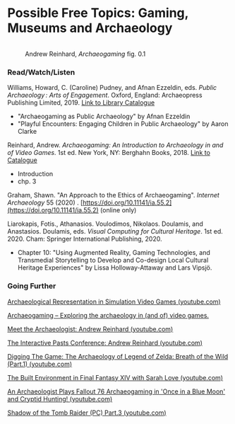 # Possible Free Topics: Gaming, Museums and Archaeology

<figure><img src="../.gitbook/assets/Screenshot 2024-03-14 at 1.35.09 PM.png" alt=""><figcaption><p>Andrew Reinhard, <em>Archaeogaming</em> fig. 0.1</p></figcaption></figure>

### Read/Watch/Listen

Williams, Howard, C. (Caroline) Pudney, and Afnan Ezzeldin, eds. _Public Archaeology : Arts of Engagement_. Oxford, England: Archaeopress Publishing Limited, 2019. [Link to Library Catalogue](https://ocul-crl.primo.exlibrisgroup.com/permalink/01OCUL\_CRL/hgdufh/alma991022939040005153)

* "Archaeogaming as Public Archaeology" by Afnan Ezzeldin
* "Playful Encounters: Engaging Children in Public Archaeology" by Aaron Clarke

Reinhard, Andrew. _Archaeogaming: An Introduction to Archaeology in and of Video Games_. 1st ed. New York, NY: Berghahn Books, 2018. [Link to Catalogue](https://ocul-crl.primo.exlibrisgroup.com/permalink/01OCUL\_CRL/1ortgfo/cdi\_doaj\_primary\_oai\_doaj\_org\_article\_724131d2dcf74757a75242971ab03158)

* Introduction
* chp. 3

Graham, Shawn. "An Approach to the Ethics of Archaeogaming". _Internet Archaeology_ 55 (2020) . [https://doi.org/10.11141/ia.55.2](https://doi.org/10.11141/ia.55.2) (online only)

Liarokapis, Fotis., Athanasios. Voulodimos, Nikolaos. Doulamis, and Anastasios. Doulamis, eds. _Visual Computing for Cultural Heritage_. 1st ed. 2020. Cham: Springer International Publishing, 2020.

* Chapter 10: "Using Augmented Reality, Gaming Technologies, and Transmedial Storytelling to Develop and Co-design Local Cultural Heritage Experiences" by Lissa Holloway-Attaway and Lars Vipsjö.

### Going Further

[Archaeological Representation in Simulation Video Games (youtube.com)](https://www.youtube.com/watch?v=eH9NHFo8cVA)

[Archaeogaming – Exploring the archaeology in (and of) video games.](https://archaeogaming.com/)

[Meet the Archaeologist: Andrew Reinhard (youtube.com)](https://www.youtube.com/watch?v=M\_Xfm3-Xg7U)

[The Interactive Pasts Conference: Andrew Reinhard (youtube.com)](https://www.youtube.com/watch?v=VWmQZeyIRUw)

[Digging The Game: The Archaeology of Legend of Zelda: Breath of the Wild (Part.1) (youtube.com)](https://www.youtube.com/watch?v=EyxQyi4zGB8)

[The Built Environment in Final Fantasy XIV with Sarah Love (youtube.com)](https://www.youtube.com/watch?v=FWlEWOpK0PU\&list=PL392LNBnFeKgYkiloZ6ff\_aVpWcDXDxMC\&index=23)

[An Archaeologist Plays Fallout 76 Archaeogaming in 'Once in a Blue Moon' and Cryptid Hunting! (youtube.com)](https://www.youtube.com/watch?v=kxXff7mymJE)

[Shadow of the Tomb Raider (PC) Part.3 (youtube.com)](https://www.youtube.com/watch?v=TQUvbvLNPH0)



